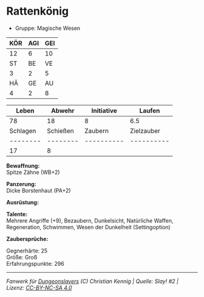 # Rattenkönig  
- Gruppe: Magische Wesen  

| KÖR | AGI | GEI |  
| --- | --- | --- |  
| 12  | 6   | 10  |
| ST  | BE  | VE  |  
| 3   | 2   | 5   |
| HÄ  | GE  | AU  |  
| 4   | 2   | 8   |


| Leben    | Abwehr   | Initiative | Laufen     |
| -------- | -------- | ---------- | ---------- |
| 78       | 18       | 8          | 6.5        |
| Schlagen | Schießen | Zaubern    | Zielzauber |
| -------- | -------- | ---------- | ---------- |
| 17       | 8        |            |            |

**Bewaffnung:**  
Spitze Zähne (WB+2)

**Panzerung:**  
Dicke Borstenhaut (PA+2)

**Ausrüstung:**  


**Talente:**  
Mehrere Angriffe (+9), Bezaubern, Dunkelsicht, Natürliche Waffen, Regeneration, Schwimmen, Wesen der Dunkelheit (Settingoption)

**Zaubersprüche:**  


Gegnerhärte: 25  
Größe: Groß  
Erfahrungspunkte: 296  



___
*Fanwerk für [Dungeonslayers](https://www.dungeonslayers.net/) (C) Christian Kennig | Quelle: Slay! #2 | Lizenz: [CC-BY-NC-SA 4.0](https://creativecommons.org/licenses/by-nc-sa/4.0/deed.de)*